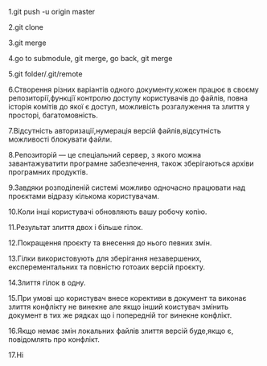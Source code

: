 1.git push -u origin master

2.git clone

3.git merge

4.go to submodule, git merge, go back, git merge

5.git folder/.git/remote

6.Створення різних варіантів одного документу,кожен працює в своєму репозиторії,функції контролю доступу користувачів до файлів, повна історія комітів до якої є доступ, можливість розгалуження та злиття у просторі, багатомовність.

7.Відсутність авторизації,нумерація версій файлів,відсутність можливості блокувати файли.

8.Репозиторій — це спеціальний сервер, з якого можна завантажуватити програмне забезпечення, також зберігаються архіви програмних продуктів.

9.Завдяки розподіленій системі можливо одночасно працювати над проєктами відразу кількома користувачам.

10.Коли інші користувачі обновляють вашу робочу копію.

11.Pезультат злиття двох і більше гілок.

12.Покращення проєкту та внесення до нього певних змін.

13.Гілки використовують для зберігання незавершених, експерементальних та повністю готоаих версій проєкту.

14.Злиття гілок в одну.

15.При умові що користувач внесе корективи в документ та виконає злиття конфлікту не винекне але якщо інший коистувач змінить документ в тих же рядках що і попередній тог винекне конфлікт.

16.Якщо немає змін локальних файлів злиття версій буде,якщо є, повідомлять про конфлікт.

17.Ні
